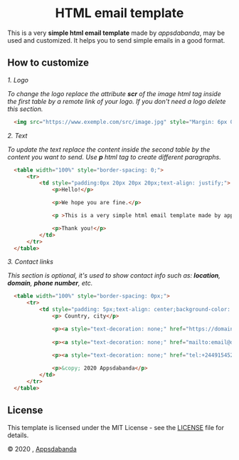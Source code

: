 <h1 align="center"> HTML email template </h1>

 This is a very **simple html email template** made by _appsdabanda_, may be used and customized. It helps you to send simple emails in a good format.

 ## How to customize 

  *1. Logo*

  *To change the logo replace the attribute **scr** of the image html tag inside the first table by a remote link of your logo. If you don't need a logo delete this section.*
  
  ```HTML
    <img src="https://www.exemple.com/src/image.jpg" style="Margin: 6px 0px 0px 6px;" alt="logo" width="90" height="50">
  ```  
 
  *2. Text*  

  *To update the text replace the content inside the second table by the content you want to send. Use **p** html tag to create different paragraphs.* 
  
  ```HTML
    <table width="100%" style="border-spacing: 0;">
        <tr>
            <td style="padding:0px 20px 20px 20px;text-align: justify;">                     
                <p>Hello!</p>

                <p>We hope you are fine.</p>

                <p >This is a very simple html email template made by appsdabanda.</p>

                <p>Thank you!</p>                  
            </td>
        </tr>
    </table>
  ``` 

  *3. Contact links*

  *This section is optional, it's used to show contact info such as: **location**, **domain**, **phone number**, etc.*


  ```HTML
    <table width="100%" style="border-spacing: 0px;">
        <tr>
            <td style="padding: 5px;text-align: center;background-color: #efefef;font-size: 10pt;">
                <p> Country, city</p>

                <p><a style="text-decoration: none;" href="https://domain.com">domain.com</a></p>
                                    
                <p><a style="text-decoration: none;" href="mailto:email@domail.com">email@domain.com</a></p>

                <p><a style="text-decoration: none;" href="tel:+244915452765">+244 915 452 765</a></p>
                                    
                <p>&copy; 2020 Appsdabanda</p>
            </td>
        </tr>
    </table>
  ```  

  ## License

This template is licensed under the MIT License - see the [LICENSE](LICENSE) file for details.

&copy; 2020 , [Appsdabanda](https://github.com/Appsdabanda)

  
